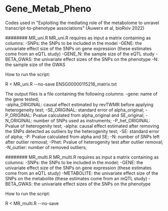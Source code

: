 # Gene_Metab_Pheno
Codes used in "Exploiting the mediating role of the metabolome to unravel transcript-to-phenotype associations" (Auwerx et al, bioRxiv 2022)

########   MR_uni.R
MR_uni.R requires as input a matrix containing as columns:
-SNPs: the SNPs to be included in the model
-GENE: the univariate effect size of the SNPs on gene expression (these estimates come from an eQTL study) 
-GENE_N: the sample size of the eQTL study
-BETA_GWAS: the univariate effect sizes of the SNPs on the phenotype 
-N: the sample size of the GWAS

How to run the script:

R < MR_uni.R --no-save ENSG00000115216_matrix.txt

The output files is a file containing the following columns: 
-gene: name of the gene tested;  
-alpha_ORIGINAL: causal effect estimated by revTWMR before applying heterogeneity test; 
-SE_ORIGINAL: standard error of alpha_original; 
-P_ORIGINAL: Pvalue calculated from alpha_original and SE_original; 
-N_ORIGINAL: number of SNPs used as instruments; 
-P_het_ORIGINAL: Pvalue of heterogenity test; 
-alpha: causal effect estimated after removing the SNPs detected as outliers by the heterogenity test; 
-SE: standard error of alpha; 
-P: Pvalue calculated from alpha and SE; 
-N: number of SNPs left after outlier removal; 
-Phet: Pvalue of heterogenity test after outlier removal;
-N_outlier: number of removed outliers;



########   MR_multi.R
MR_multi.R requires as input a matrix containing as columns:
-SNPs: the SNPs to be included in the model;
-GENE: the univariate effect size of the SNPs on gene expression (these estimates come from an eQTL study) 
-METABOLITE: the univariate effect size of the SNPs on the metabolite (these estimates come from an mQTL study) 
-BETA_GWAS: the univariate effect sizes of the SNPs on the phenotype 

How to run the script:

R < MR_multi.R --no-save 
